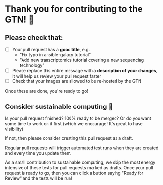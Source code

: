 # Thank you for contributing to the GTN! :yellow_heart:

## Please check that:

- [ ] Your pull request has a **good title**, e.g.
    - "Fix typo in ansible-galaxy tutorial"
    - "Add new transcriptomics tutorial covering a new sequencing technology"
- [ ] Please replace this entire message with a **description of your changes**, it will help us review your pull request faster
- [ ] Check that your images are allowed to be re-hosted by the GTN

Once these are done, you're ready to go!

## Consider sustainable computing :green_heart:

Is your pull request finished? 100% ready to be merged? Or do you want some time to work on it first (which we encourage! It's great to have visibility)

If not, then please consider creating this pull request as a draft.

Regular pull requests will trigger automated test runs when they are created
and every time you update them.

As a small contribution to sustainable computing, we skip the most energy intensive of these tests for pull requests marked as drafts. Once your pull request is ready to go, then you can click a button saying "Ready for Review" and the tests will be run!

